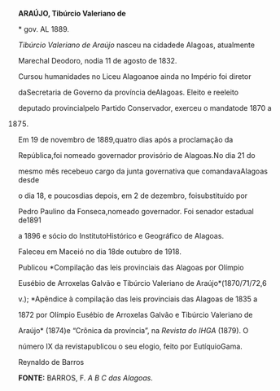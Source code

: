 **ARAÚJO, Tibúrcio Valeriano de**



\* gov. AL 1889.



*Tibúrcio Valeriano de Araújo* nasceu na cidadede Alagoas, atualmente

Marechal Deodoro, nodia 11 de agosto de 1832.



Cursou humanidades no Liceu Alagoanoe ainda no Império foi diretor

daSecretaria de Governo da província deAlagoas. Eleito e reeleito

deputado provincialpelo Partido Conservador, exerceu o mandatode 1870 a

1875.



Em 19 de novembro de 1889,quatro dias após a proclamação da

República,foi nomeado governador provisório de Alagoas.No dia 21 do

mesmo mês recebeuo cargo da junta governativa que comandavaAlagoas desde

o dia 18, e poucosdias depois, em 2 de dezembro, foisubstituído por

Pedro Paulino da Fonseca,nomeado governador. Foi senador estadual de1891

a 1896 e sócio do InstitutoHistórico e Geográfico de Alagoas.



Faleceu em Maceió no dia 18de outubro de 1918.



Publicou *Compilação das leis provinciais das Alagoas por Olímpio

Eusébio de Arroxelas Galvão e Tibúrcio Valeriano de Araújo*(1870/71/72,6

v.); *Apêndice à compilação das leis provinciais das Alagoas de 1835 a

1872 por Olímpio Eusébio de Arroxelas Galvão e Tibúrcio Valeriano de

Araújo* (1874)e “Crônica da província”, na *Revista do IHGA* (1879). O

número IX da revistapublicou o seu elogio, feito por EutíquioGama.



Reynaldo de Barros



**FONTE:** BARROS, F. *A B C das Alagoas*.

